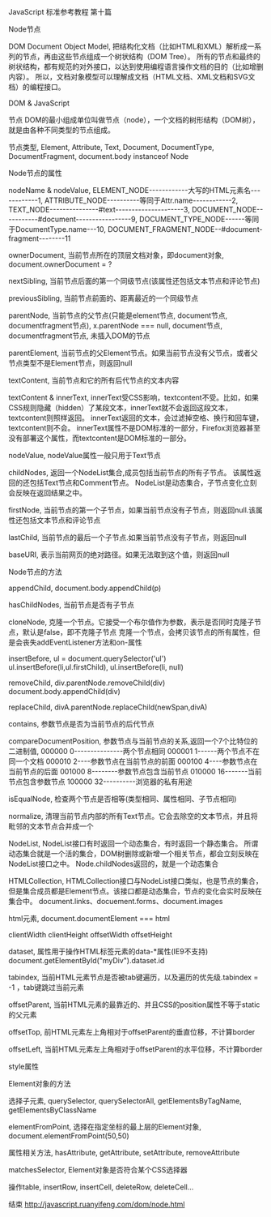 JavaScript 
标准参考教程
第十篇

Node节点

DOM
Document Object Model,
把结构化文档（比如HTML和XML）解析成一系列的节点，再由这些节点组成一个树状结构（DOM Tree）。
所有的节点和最终的树状结构，都有规范的对外接口，以达到使用编程语言操作文档的目的（比如增删内容）。
所以，文档对象模型可以理解成文档（HTML文档、XML文档和SVG文档）的编程接口。

DOM & JavaScript

节点
DOM的最小组成单位叫做节点（node），一个文档的树形结构（DOM树），就是由各种不同类型的节点组成。

节点类型,
Element, Attribute, Text, Document, DocumentType, DocumentFragment,
document.body instanceof Node

Node节点的属性

nodeName & nodeValue,
ELEMENT_NODE------------大写的HTML元素名------------1,
ATTRIBUTE_NODE----------等同于Attr.name------------2,
TEXT_NODE---------------#text---------------------3,
DOCUMENT_NODE-----------#document-----------------9,
DOCUMENT_TYPE_NODE------等同于DocumentType.name---10,
DOCUMENT_FRAGMENT_NODE--#document-fragment--------11

ownerDocument,
当前节点所在的顶层文档对象，即document对象,
document.ownerDocument = ?

nextSibling,
当前节点后面的第一个同级节点(该属性还包括文本节点和评论节点)

previousSibling,
当前节点前面的、距离最近的一个同级节点

parentNode,
当前节点的父节点(只能是element节点, document节点, documentfragment节点),
x.parentNode === null,
document节点, documentfragment节点, 未插入DOM的节点

parentElement,
当前节点的父Element节点。如果当前节点没有父节点，或者父节点类型不是Element节点，则返回null

textContent,
当前节点和它的所有后代节点的文本内容

textContent & innerText,
innerText受CSS影响，textcontent不受。比如，如果CSS规则隐藏（hidden）了某段文本，innerText就不会返回这段文本，textcontent则照样返回。
innerText返回的文本，会过滤掉空格、换行和回车键，textcontent则不会。
innerText属性不是DOM标准的一部分，Firefox浏览器甚至没有部署这个属性，而textcontent是DOM标准的一部分。

nodeValue,
nodeValue属性一般只用于Text节点

childNodes,
返回一个NodeList集合,成员包括当前节点的所有子节点。
该属性返回的还包括Text节点和Comment节点。
NodeList是动态集合，子节点变化立刻会反映在返回结果之中。

firstNode,
当前节点的第一个子节点，如果当前节点没有子节点，则返回null.该属性还包括文本节点和评论节点

lastChild,
当前节点的最后一个子节点.如果当前节点没有子节点，则返回null

baseURI,
表示当前网页的绝对路径。如果无法取到这个值，则返回null

Node节点的方法

appendChild,
document.body.appendChild(p)

hasChildNodes,
当前节点是否有子节点

cloneNode,
克隆一个节点。它接受一个布尔值作为参数，表示是否同时克隆子节点，默认是false，即不克隆子节点
克隆一个节点，会拷贝该节点的所有属性，但是会丧失addEventListener方法和on-属性

insertBefore,
ul = document.querySelector('ul')
ul.insertBefore(li,ul.firstChild),
ul.insertBefore(li, null)

removeChild,
div.parentNode.removeChild(div)
document.body.appendChild(div)

replaceChild,
divA.parentNode.replaceChild(newSpan,divA)

contains,
参数节点是否为当前节点的后代节点

compareDocumentPosition,
参数节点与当前节点的关系,返回一个7个比特位的二进制值,
000000 0---------------两个节点相同
000001 1------两个节点不在同一个文档
000010 2----参数节点在当前节点的前面
000100 4----参数节点在当前节点的后面
001000 8--------参数节点包含当前节点
010000 16-------当前节点包含参数节点
100000 32----------浏览器的私有用途

isEqualNode,
检查两个节点是否相等(类型相同、属性相同、子节点相同)

normalize,
清理当前节点内部的所有Text节点。它会去除空的文本节点，并且将毗邻的文本节点合并成一个

NodeList,
NodeList接口有时返回一个动态集合，有时返回一个静态集合。
所谓动态集合就是一个活的集合，DOM树删除或新增一个相关节点，都会立刻反映在NodeList接口之中。
Node.childNodes返回的，就是一个动态集合

HTMLCollection,
HTMLCollection接口与NodeList接口类似，也是节点的集合，
但是集合成员都是Element节点。该接口都是动态集合，节点的变化会实时反映在集合中。
document.links、docuement.forms、document.images

html元素,
document.documentElement === html

clientWidth
clientHeight
offsetWidth
offsetHeight

dataset,
属性用于操作HTML标签元素的data-*属性(IE9不支持)
document.getElementById("myDiv").dataset.id

tabindex,
当前HTML元素节点是否被tab键遍历，以及遍历的优先级.tabindex = -1 ，tab键跳过当前元素

offsetParent,
当前HTML元素的最靠近的、并且CSS的position属性不等于static的父元素

offsetTop,
前HTML元素左上角相对于offsetParent的垂直位移，不计算border

offsetLeft,
当前HTML元素左上角相对于offsetParent的水平位移，不计算border

style属性

Element对象的方法

选择子元素,
querySelector, querySelectorAll, getElementsByTagName, getElementsByClassName

elementFromPoint,
选择在指定坐标的最上层的Element对象,
document.elementFromPoint(50,50)

属性相关方法,
hasAttribute, getAttribute, setAttribute, removeAttribute

matchesSelector,
Element对象是否符合某个CSS选择器

操作table,
insertRow, insertCell, deleteRow, deleteCell...

结束
http://javascript.ruanyifeng.com/dom/node.html
